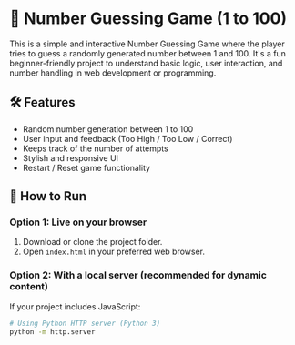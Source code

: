 # 🎯 Number Guessing Game (1 to 100)

This is a simple and interactive Number Guessing Game where the player tries to guess a randomly generated number between 1 and 100. It's a fun beginner-friendly project to understand basic logic, user interaction, and number handling in web development or programming.

## 🛠️ Features

- Random number generation between 1 to 100
- User input and feedback (Too High / Too Low / Correct)
- Keeps track of the number of attempts
- Stylish and responsive UI
- Restart / Reset game functionality

## 🚀 How to Run

### Option 1: Live on your browser
1. Download or clone the project folder.
2. Open `index.html` in your preferred web browser.

### Option 2: With a local server (recommended for dynamic content)
If your project includes JavaScript:
```bash
# Using Python HTTP server (Python 3)
python -m http.server
